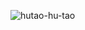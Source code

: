 ![hutao-hu-tao](https://github.com/user-attachments/assets/b99c7c4f-451b-448d-960c-10a7deecebae)

<!--
**MeepMe3p/MeepMe3p** is a ✨ _special_ ✨ repository because its `README.md` (this file) appears on your GitHub profile.

Here are some ideas to get you started:

- 🔭 I’m currently working on ...
- 🌱 I’m currently learning ...
- 👯 I’m looking to collaborate on ...
- 🤔 I’m looking for help with ...
- 💬 Ask me about ...
- 📫 How to reach me: ...
- 😄 Pronouns: ...
- ⚡ Fun fact: ...
-->
